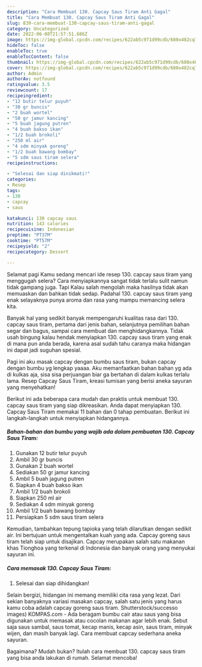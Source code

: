 ```yaml
---
description: "Cara Membuat 130. Capcay Saus Tiram Anti Gagal"
title: "Cara Membuat 130. Capcay Saus Tiram Anti Gagal"
slug: 839-cara-membuat-130-capcay-saus-tiram-anti-gagal
category: Uncategorized
date: 2022-06-08T21:57:51.686Z
image: https://img-global.cpcdn.com/recipes/622ab5c971d99cdb/680x482cq70/130-capcay-saus-tiram-foto-resep-utama.jpg
hideToc: false
enableToc: true
enableTocContent: false
thumbnail: https://img-global.cpcdn.com/recipes/622ab5c971d99cdb/680x482cq70/130-capcay-saus-tiram-foto-resep-utama.jpg
cover: https://img-global.cpcdn.com/recipes/622ab5c971d99cdb/680x482cq70/130-capcay-saus-tiram-foto-resep-utama.jpg
author: Admin
authorAv: notfound
ratingvalue: 3.5
reviewcount: 17
recipeingredient:
- "12 butir telur puyuh"
- "30 gr buncis"
- "2 buah wortel"
- "50 gr jamur kancing"
- "5 buah jagung putren"
- "4 buah bakso ikan"
- "1/2 buah brokoli"
- "250 ml air"
- "4 sdm minyak goreng"
- "1/2 buah bawang bombay"
- "5 sdm saus tiram selera"
recipeinstructions:

- "Selesai dan siap dinikmati!"
categories:
- Resep
tags:
- 130
- capcay
- saus

katakunci: 130 capcay saus 
nutrition: 143 calories
recipecuisine: Indonesian
preptime: "PT37M"
cooktime: "PT57M"
recipeyield: "2"
recipecategory: Dessert

---
```



Selamat pagi Kamu sedang mencari ide resep 130. capcay saus tiram yang menggugah selera? Cara menyiapkannya sangat tidak terlalu sulit namun tidak gampang juga. Tapi Kalau salah mengolah maka hasilnya tidak akan memuaskan dan bahkan tidak sedap. Padahal 130. capcay saus tiram yang enak selayaknya punya aroma dan rasa yang mampu memancing selera kita.


Banyak hal yang sedikit banyak mempengaruhi kualitas rasa dari 130. capcay saus tiram, pertama dari jenis bahan, selanjutnya pemilihan bahan segar dan bagus, sampai cara membuat dan menghidangkannya. Tidak usah bingung kalau hendak menyiapkan 130. capcay saus tiram yang enak di mana pun anda berada, karena asal sudah tahu caranya maka hidangan ini dapat jadi suguhan spesial.

Pagi ini aku masak capcay dengan bumbu saus tiram, bukan capcay dengan bumbu yg lengkap yaaaa. Aku memanfaatkan bahan bahan yg ada di kulkas aja, sisa sisa perjuangan biar ga bertahan di dalam kulkas terlalu lama. Resep Capcay Saus Tiram, kreasi tumisan yang berisi aneka sayuran yang menyehatkan!


Berikut ini ada beberapa cara mudah dan praktis untuk membuat 130. capcay saus tiram yang siap dikreasikan. Anda dapat menyiapkan 130. Capcay Saus Tiram memakai 11 bahan dan 0 tahap pembuatan. Berikut ini langkah-langkah untuk menyiapkan hidangannya.

<!--inarticleads1-->

##### Bahan-bahan dan bumbu yang wajib ada dalam pembuatan 130. Capcay Saus Tiram:

1. Gunakan 12 butir telur puyuh
1. Ambil 30 gr buncis
1. Gunakan 2 buah wortel
1. Sediakan 50 gr jamur kancing
1. Ambil 5 buah jagung putren
1. Siapkan 4 buah bakso ikan
1. Ambil 1/2 buah brokoli
1. Siapkan 250 ml air
1. Sediakan 4 sdm minyak goreng
1. Ambil 1/2 buah bawang bombay
1. Persiapkan 5 sdm saus tiram selera


Kemudian, tambahkan tepung tapioka yang telah dilarutkan dengan sedikit air. Ini bertujuan untuk mengentalkan kuah yang ada. Capcay goreng saus tiram telah siap untuk disajikan. Capcay merupakan salah satu makanan khas Tionghoa yang terkenal di Indonesia dan banyak orang yang menyukai sayuran ini. 

<!--inarticleads2-->

##### Cara memasak 130. Capcay Saus Tiram:


1. Selesai dan siap dihidangkan!

Selain bergizi, hidangan ini memang memiliki cita rasa yang lezat. Dari sekian banyaknya variasi masakan capcay, salah satu jenis yang harus kamu coba adalah capcay goreng saus tiram. Shutterstock/successo images) KOMPAS.com - Ada beragam bumbu cair atau saus yang bisa digunakan untuk memasak atau cocolan makanan agar lebih enak. Sebut saja saus sambal, saus tomat, kecap manis, kecap asin, saus tiram, minyak wijen, dan masih banyak lagi. Cara membuat capcay sederhana aneka sayuran. 

Bagaimana? Mudah bukan? Itulah cara membuat 130. capcay saus tiram yang bisa anda lakukan di rumah. Selamat mencoba!
